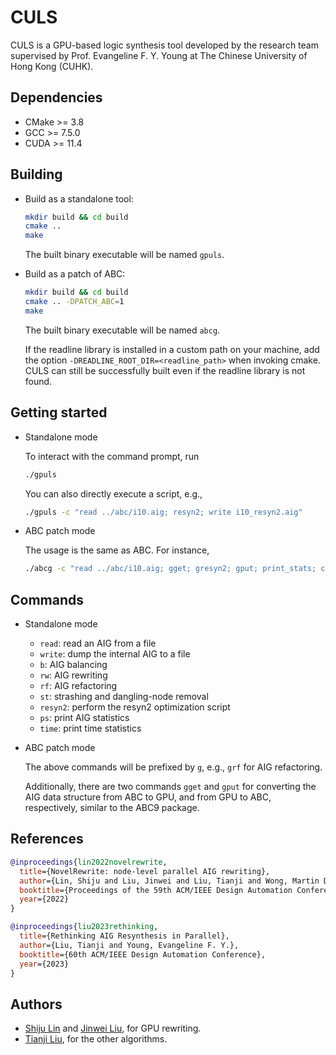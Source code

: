 # CULS
CULS is a GPU-based logic synthesis tool developed by the research team 
supervised by Prof. Evangeline F. Y. Young at The Chinese University of Hong Kong (CUHK).

## Dependencies
* CMake >= 3.8
* GCC >= 7.5.0
* CUDA >= 11.4

## Building
* Build as a standalone tool:
    ```bash
    mkdir build && cd build
    cmake ..
    make
    ```
    The built binary executable will be named `gpuls`. 

* Build as a patch of ABC:
    ```bash
    mkdir build && cd build
    cmake .. -DPATCH_ABC=1
    make
    ```
    The built binary executable will be named `abcg`. 

    If the readline library is installed in a custom path on your machine,
    add the option `-DREADLINE_ROOT_DIR=<readline_path>` when invoking cmake.
    CULS can still be successfully built even if the readline library 
    is not found.

## Getting started

* Standalone mode

    To interact with the command prompt, run
    ```bash
    ./gpuls
    ```
    
    You can also directly execute a script, e.g., 
    ```bash
    ./gpuls -c "read ../abc/i10.aig; resyn2; write i10_resyn2.aig"
    ```
* ABC patch mode

    The usage is the same as ABC. For instance, 
    ```bash
    ./abcg -c "read ../abc/i10.aig; gget; gresyn2; gput; print_stats; cec -n"
    ```

## Commands

* Standalone mode
    * `read`: read an AIG from a file
    * `write`: dump the internal AIG to a file
    * `b`: AIG balancing
    * `rw`: AIG rewriting
    * `rf`: AIG refactoring
    * `st`: strashing and dangling-node removal
    * `resyn2`: perform the resyn2 optimization script
    * `ps`: print AIG statistics
    * `time`: print time statistics

* ABC patch mode

    The above commands will be prefixed by `g`, e.g., `grf`
    for AIG refactoring. 

    Additionally, there are two commands `gget` and `gput` for converting the
    AIG data structure from ABC to GPU, and from GPU to ABC, respectively,
    similar to the ABC9 package. 

## References
```bibtex
@inproceedings{lin2022novelrewrite,
  title={NovelRewrite: node-level parallel AIG rewriting},
  author={Lin, Shiju and Liu, Jinwei and Liu, Tianji and Wong, Martin D. F. and Young, Evangeline F. Y.},
  booktitle={Proceedings of the 59th ACM/IEEE Design Automation Conference},
  year={2022}
}
```

```bibtex
@inproceedings{liu2023rethinking,
  title={Rethinking AIG Resynthesis in Parallel},
  author={Liu, Tianji and Young, Evangeline F. Y.},
  booktitle={60th ACM/IEEE Design Automation Conference},
  year={2023}
}
```

## Authors
* [Shiju Lin](https://shijulin.github.io/) and [Jinwei Liu](https://anticold.github.io/), for GPU rewriting.
* [Tianji Liu](https://tefantasy.github.io/), for the other algorithms.
